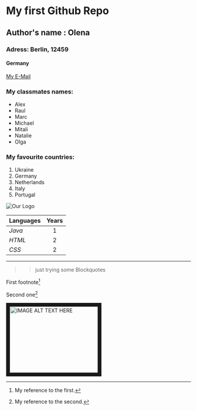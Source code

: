 # My first Github Repo
## Author's name : Olena
### Adress: Berlin, 12459
#### Germany
[My E-Mail](https://mail.google.com/mail/u/0/?ogbl#inbox)
### My classmates names:
* Alex
* Raul
* Marc
* Michael
* Mitali
* Natalie
* Olga
### My favourite countries:
1. Ukraine
2. Germany
3. Netherlands
4. Italy
5. Portugal
   
![Our Logo](https://cdn4.iconfinder.com/data/icons/logos-and-brands/512/181_Java_logo_logos-512.png "Our Logo")


| Languages | Years|
| --------- |:----:|
| *Java*    |  1   |
| *HTML*    |  2   |
| *CSS*     |  2   |
****
>> just trying some Blockquotes

First footnote[^1]

Second one[^2]

[^1]: My reference to the first.
[^2]: My reference to the second.


<a href="https://www.youtube.com/watch?v=D4WyNjt_hbQ
" target="_blank"><img src="http://img.youtube.com/vi/D4WyNjt_hbQ/0.jpg" 
alt="IMAGE ALT TEXT HERE" width="240" height="180" border="10" /></a>
